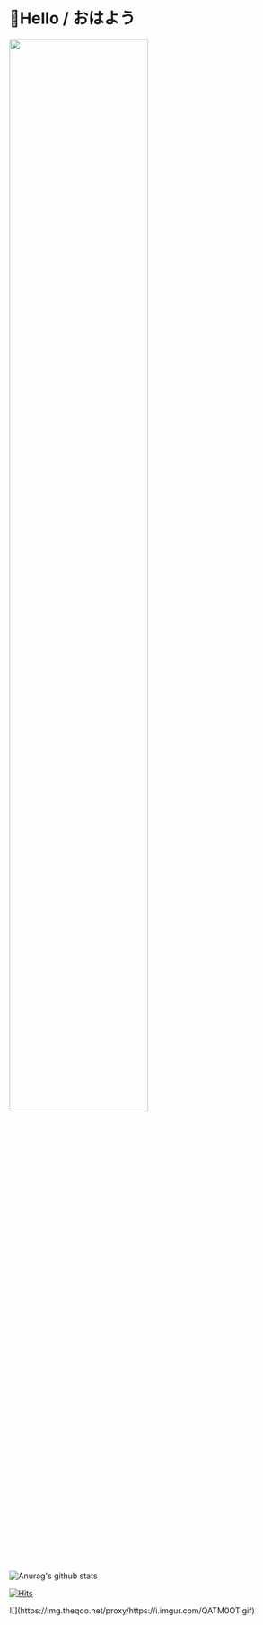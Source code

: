 # 👋Hello / おはよう


<div>

<img src = "https://img.theqoo.net/proxy/https://i.imgur.com/alYAGFW.gif" width="70%" height="70%" align=left>
	
![Anurag's github stats](https://github-readme-stats.vercel.app/api?username=RyokanMaster&show_icons=true&theme=synthwave&align=right)

</div>

[![Hits](https://hits.seeyoufarm.com/api/count/incr/badge.svg?url=https%3A%2F%2Fgithub.com%2FRyokanMaster&count_bg=%23989C91&title_bg=%23F7EED3&icon=nintendoswitch.svg&icon_color=%23E9456C&title=Hits&edge_flat=false)](https://hits.seeyoufarm.com)



  </div>
<div>
![](https://img.theqoo.net/proxy/https://i.imgur.com/QATM0OT.gif)
</div>

	

